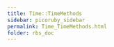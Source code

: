 ```yaml
---
title: Time::TimeMethods
sidebar: picoruby_sidebar
permalink: Time_TimeMethods.html
folder: rbs_doc
---
```

